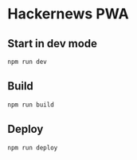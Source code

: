 # Hackernews PWA

## Start in dev mode

`npm run dev`

## Build

`npm run build`

## Deploy

`npm run deploy`
